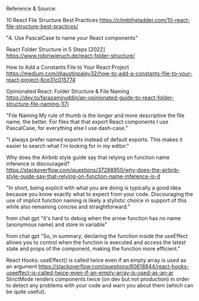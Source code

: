 Reference & Source:

10 React File Structure Best Practices
https://climbtheladder.com/10-react-file-structure-best-practices/

"4. Use PascalCase to name your React components"

React Folder Structure in 5 Steps [2022]
https://www.robinwieruch.de/react-folder-structure/

How to Add a Constants File to Your React Project
https://medium.com/@austinpaley32/how-to-add-a-constants-file-to-your-react-project-6ce31c015774

Opinionated React: Folder Structure & File Naming
https://dev.to/farazamiruddin/an-opinionated-guide-to-react-folder-structure-file-naming-1l7i

"File Naming
My rule of thumb is the longer and more descriptive the file name, the better. For files that that export React components I use PascalCase, for everything else I use dash-case."

"I always prefer named exports instead of default exports. This makes it easier to search what I'm looking for in my editor."

Why does the Airbnb style guide say that relying on function name inference is discouraged?
https://stackoverflow.com/questions/37288950/why-does-the-airbnb-style-guide-say-that-relying-on-function-name-inference-is-d

"In short, being explicit with what you are doing is typically a good idea because you know exactly what to expect from your code. Discouraging the use of implicit function naming is likely a stylistic choice in support of this while also remaining concise and straightforward."

from chat gpt
"it's hard to debug when the arrow function has no name (anonymous name) and store in variable"

from chat gpt
"So, in summary, declaring the function inside the useEffect allows you to control when the function is executed and access the latest state and props of the component, making the function more efficient."

React Hooks: useEffect() is called twice even if an empty array is used as an argument
https://stackoverflow.com/questions/60618844/react-hooks-useeffect-is-called-twice-even-if-an-empty-array-is-used-as-an-ar
StrictMode renders components twice (on dev but not production) in order to detect any problems with your code and warn you about them (which can be quite useful).
